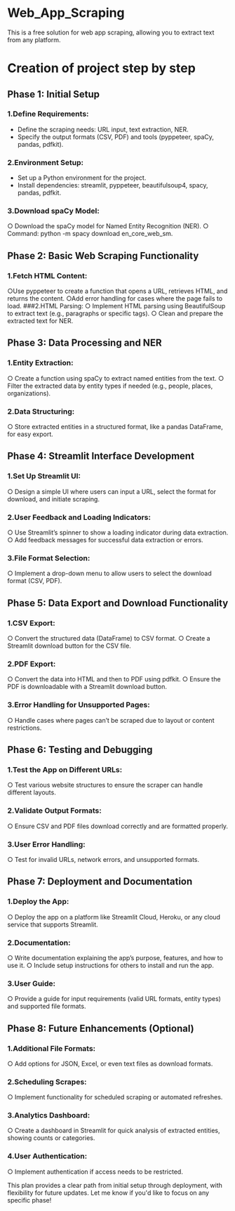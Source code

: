 # Web_App_Scraping
This is a free solution for web app scraping, allowing you to extract text from any platform.


# Creation of project step by step

## Phase 1: Initial Setup
### 1.Define Requirements:
* Define the scraping needs: URL input, text extraction, NER.
* Specify the output formats (CSV, PDF) and tools (pyppeteer, spaCy, pandas, pdfkit).
### 2.Environment Setup:
* Set up a Python environment for the project.
* Install dependencies: streamlit, pyppeteer, beautifulsoup4, spacy, pandas, pdfkit.
### 3.Download spaCy Model:
○ Download the spaCy model for Named Entity Recognition (NER).
○ Command: python -m spacy download en_core_web_sm.
## Phase 2: Basic Web Scraping Functionality
### 1.Fetch HTML Content:
○Use pyppeteer to create a function that opens a URL, retrieves HTML, and returns the content.
○Add error handling for cases where the page fails to load.
###2.HTML Parsing:
○ Implement HTML parsing using BeautifulSoup to extract text (e.g., paragraphs or specific tags).
○ Clean and prepare the extracted text for NER.
## Phase 3: Data Processing and NER
### 1.Entity Extraction:
○ Create a function using spaCy to extract named entities from the text.
○ Filter the extracted data by entity types if needed (e.g., people, places, organizations).
### 2.Data Structuring:
○ Store extracted entities in a structured format, like a pandas DataFrame, for easy export.
## Phase 4: Streamlit Interface Development
### 1.Set Up Streamlit UI:
○ Design a simple UI where users can input a URL, select the format for download, and initiate scraping.
### 2.User Feedback and Loading Indicators:
○ Use Streamlit’s spinner to show a loading indicator during data extraction.
○ Add feedback messages for successful data extraction or errors.
### 3.File Format Selection:
○ Implement a drop-down menu to allow users to select the download format (CSV, PDF).
## Phase 5: Data Export and Download Functionality
### 1.CSV Export:
○ Convert the structured data (DataFrame) to CSV format.
○ Create a Streamlit download button for the CSV file.
### 2.PDF Export:
○ Convert the data into HTML and then to PDF using pdfkit.
○ Ensure the PDF is downloadable with a Streamlit download button.
### 3.Error Handling for Unsupported Pages:
○ Handle cases where pages can’t be scraped due to layout or content restrictions.
## Phase 6: Testing and Debugging
### 1.Test the App on Different URLs:
○ Test various website structures to ensure the scraper can handle different layouts.
### 2.Validate Output Formats:
○ Ensure CSV and PDF files download correctly and are formatted properly.
### 3.User Error Handling:
○ Test for invalid URLs, network errors, and unsupported formats.
## Phase 7: Deployment and Documentation
### 1.Deploy the App:
○ Deploy the app on a platform like Streamlit Cloud, Heroku, or any cloud service that supports Streamlit.
### 2.Documentation:
○ Write documentation explaining the app’s purpose, features, and how to use it.
○ Include setup instructions for others to install and run the app.
### 3.User Guide:
○ Provide a guide for input requirements (valid URL formats, entity types) and supported file formats.
## Phase 8: Future Enhancements (Optional)
### 1.Additional File Formats:
○ Add options for JSON, Excel, or even text files as download formats.
### 2.Scheduling Scrapes:
○ Implement functionality for scheduled scraping or automated refreshes.
### 3.Analytics Dashboard:
○ Create a dashboard in Streamlit for quick analysis of extracted entities, showing counts or categories.
### 4.User Authentication:
○ Implement authentication if access needs to be restricted. 

This plan provides a clear path from initial setup through deployment, with flexibility for future updates. Let me know if you'd like to focus on any specific phase!
